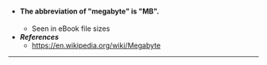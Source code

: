- #### The abbreviation of "megabyte" is "MB".
    - Seen in eBook file sizes
- ***References***
    - https://en.wikipedia.org/wiki/Megabyte
- ---
